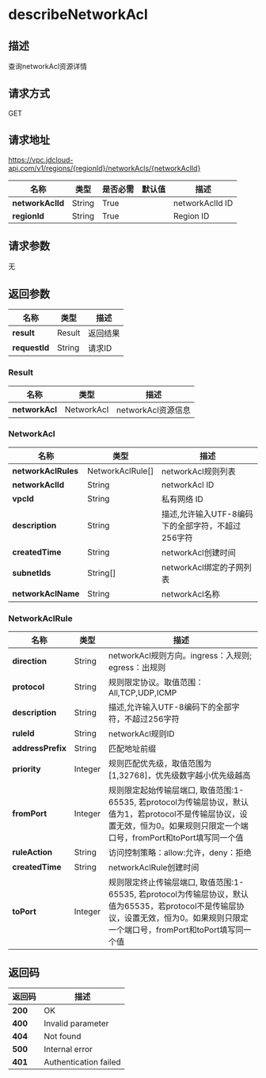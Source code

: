 # describeNetworkAcl


## 描述
查询networkAcl资源详情

## 请求方式
GET

## 请求地址
https://vpc.jdcloud-api.com/v1/regions/{regionId}/networkAcls/{networkAclId}

|名称|类型|是否必需|默认值|描述|
|---|---|---|---|---|
|**networkAclId**|String|True| |networkAclId ID|
|**regionId**|String|True| |Region ID|

## 请求参数
无


## 返回参数
|名称|类型|描述|
|---|---|---|
|**result**|Result|返回结果|
|**requestId**|String|请求ID|

### Result
|名称|类型|描述|
|---|---|---|
|**networkAcl**|NetworkAcl|networkAcl资源信息|
### NetworkAcl
|名称|类型|描述|
|---|---|---|
|**networkAclRules**|NetworkAclRule[]|networkAcl规则列表|
|**networkAclId**|String|networkAcl ID|
|**vpcId**|String|私有网络 ID|
|**description**|String|描述,允许输入UTF-8编码下的全部字符，不超过256字符|
|**createdTime**|String|networkAcl创建时间|
|**subnetIds**|String[]|networkAcl绑定的子网列表|
|**networkAclName**|String|networkAcl名称|
### NetworkAclRule
|名称|类型|描述|
|---|---|---|
|**direction**|String|networkAcl规则方向。ingress：入规则; egress：出规则|
|**protocol**|String|规则限定协议。取值范围：All,TCP,UDP,ICMP|
|**description**|String|描述,允许输入UTF-8编码下的全部字符，不超过256字符|
|**ruleId**|String|networkAcl规则ID|
|**addressPrefix**|String|匹配地址前缀|
|**priority**|Integer|规则匹配优先级，取值范围为[1,32768]，优先级数字越小优先级越高|
|**fromPort**|Integer|规则限定起始传输层端口, 取值范围:1-65535, 若protocol为传输层协议，默认值为1，若protocol不是传输层协议，设置无效，恒为0。如果规则只限定一个端口号，fromPort和toPort填写同一个值|
|**ruleAction**|String|访问控制策略：allow:允许，deny：拒绝|
|**createdTime**|String|networkAclRule创建时间|
|**toPort**|Integer|规则限定终止传输层端口, 取值范围:1-65535, 若protocol为传输层协议，默认值为65535，若protocol不是传输层协议，设置无效，恒为0。如果规则只限定一个端口号，fromPort和toPort填写同一个值|

## 返回码
|返回码|描述|
|---|---|
|**200**|OK|
|**400**|Invalid parameter|
|**404**|Not found|
|**500**|Internal error|
|**401**|Authentication failed|
